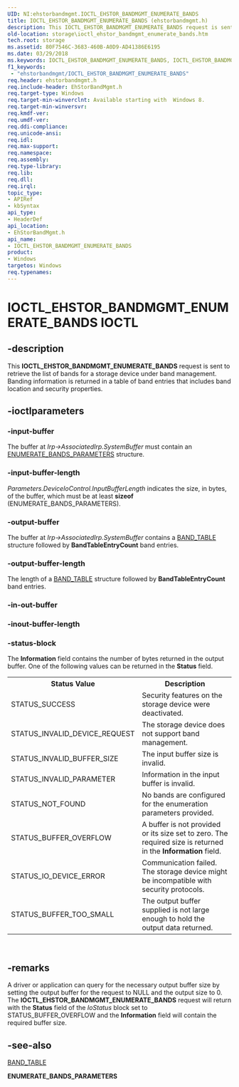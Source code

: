 ```yaml
---
UID: NI:ehstorbandmgmt.IOCTL_EHSTOR_BANDMGMT_ENUMERATE_BANDS
title: IOCTL_EHSTOR_BANDMGMT_ENUMERATE_BANDS (ehstorbandmgmt.h)
description: This IOCTL_EHSTOR_BANDMGMT_ENUMERATE_BANDS request is sent to retrieve the list of bands for a storage device under band management. Banding information is returned in a table of band entries that includes band location and security properties.
old-location: storage\ioctl_ehstor_bandmgmt_enumerate_bands.htm
tech.root: storage
ms.assetid: 80F7546C-3683-460B-A0D9-AD41386E6195
ms.date: 03/29/2018
ms.keywords: IOCTL_EHSTOR_BANDMGMT_ENUMERATE_BANDS, IOCTL_EHSTOR_BANDMGMT_ENUMERATE_BANDS control, IOCTL_EHSTOR_BANDMGMT_ENUMERATE_BANDS control code [Storage Devices], ehstorbandmgmt/IOCTL_EHSTOR_BANDMGMT_ENUMERATE_BANDS, storage.ioctl_ehstor_bandmgmt_enumerate_bands
f1_keywords:
 - "ehstorbandmgmt/IOCTL_EHSTOR_BANDMGMT_ENUMERATE_BANDS"
req.header: ehstorbandmgmt.h
req.include-header: EhStorBandMgmt.h
req.target-type: Windows
req.target-min-winverclnt: Available starting with  Windows 8.
req.target-min-winversvr: 
req.kmdf-ver: 
req.umdf-ver: 
req.ddi-compliance: 
req.unicode-ansi: 
req.idl: 
req.max-support: 
req.namespace: 
req.assembly: 
req.type-library: 
req.lib: 
req.dll: 
req.irql: 
topic_type:
- APIRef
- kbSyntax
api_type:
- HeaderDef
api_location:
- EhStorBandMgmt.h
api_name:
- IOCTL_EHSTOR_BANDMGMT_ENUMERATE_BANDS
product:
- Windows
targetos: Windows
req.typenames: 
---
```


# IOCTL_EHSTOR_BANDMGMT_ENUMERATE_BANDS IOCTL


## -description


This <b>IOCTL_EHSTOR_BANDMGMT_ENUMERATE_BANDS</b> request is sent to retrieve the list of bands for a storage device under band management. Banding information is returned in a table of band entries that includes band location and security properties.


## -ioctlparameters




### -input-buffer

The buffer at <i>Irp->AssociatedIrp.SystemBuffer</i> must contain an <a href="https://docs.microsoft.com/windows-hardware/drivers/ddi/ehstorbandmgmt/ns-ehstorbandmgmt-_enumerate_bands_parameters">ENUMERATE_BANDS_PARAMETERS</a> structure. 


### -input-buffer-length

<i>Parameters.DeviceIoControl.InputBufferLength</i> indicates the size, in bytes, of the buffer, which must be at least <b>sizeof</b> (ENUMERATE_BANDS_PARAMETERS).


### -output-buffer

The buffer at <i>Irp->AssociatedIrp.SystemBuffer</i> contains a <a href="https://docs.microsoft.com/windows-hardware/drivers/ddi/ehstorbandmgmt/ns-ehstorbandmgmt-_band_table">BAND_TABLE</a> structure followed by <b>BandTableEntryCount</b> band entries.


### -output-buffer-length

The length of a <a href="https://docs.microsoft.com/windows-hardware/drivers/ddi/ehstorbandmgmt/ns-ehstorbandmgmt-_band_table">BAND_TABLE</a> structure followed by <b>BandTableEntryCount</b> band entries.


### -in-out-buffer








### -inout-buffer-length








### -status-block

The <b>Information</b> field contains the number of bytes returned in the output buffer. One of the following values can be returned in the <b>Status</b> field. 

<table>
<tr>
<th>Status Value</th>
<th>Description</th>
</tr>
<tr>
<td>STATUS_SUCCESS</td>
<td>Security features on the storage device were deactivated.</td>
</tr>
<tr>
<td>STATUS_INVALID_DEVICE_REQUEST</td>
<td>The storage device does not support band management.</td>
</tr>
<tr>
<td>STATUS_INVALID_BUFFER_SIZE</td>
<td>The input buffer size is invalid.</td>
</tr>
<tr>
<td>STATUS_INVALID_PARAMETER</td>
<td>Information in the input buffer is invalid.</td>
</tr>
<tr>
<td>STATUS_NOT_FOUND</td>
<td>No bands are configured for the enumeration parameters provided.</td>
</tr>
<tr>
<td>STATUS_BUFFER_OVERFLOW</td>
<td>A buffer is not provided or its size set to zero. The required size is returned in the <b>Information</b> field.</td>
</tr>
<tr>
<td>STATUS_IO_DEVICE_ERROR</td>
<td>Communication failed. The storage device might be incompatible with security protocols. </td>
</tr>
<tr>
<td>STATUS_BUFFER_TOO_SMALL</td>
<td>The output buffer supplied is not large enough to hold the output data returned.</td>
</tr>
</table>
 


## -remarks



A driver or application can query for the necessary output buffer size by setting the output buffer for the request to NULL and the output size to 0. The <b>IOCTL_EHSTOR_BANDMGMT_ENUMERATE_BANDS</b> request will return with the <b>Status</b> field of the <i>IoStatus</i> block set to STATUS_BUFFER_OVERFLOW and the <b>Information</b> field will contain the required buffer size.




## -see-also




<a href="https://docs.microsoft.com/windows-hardware/drivers/ddi/ehstorbandmgmt/ns-ehstorbandmgmt-_band_table">BAND_TABLE</a>



<b>ENUMERATE_BANDS_PARAMETERS</b>
 

 


